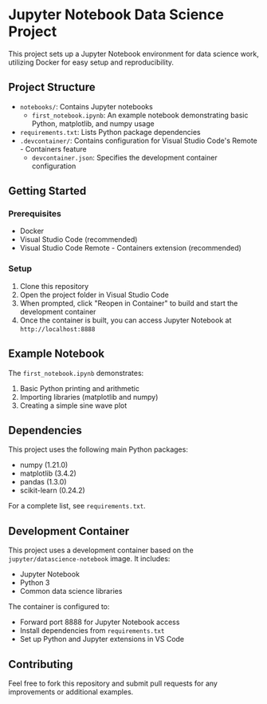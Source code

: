 # Jupyter Notebook Data Science Project

This project sets up a Jupyter Notebook environment for data science work, utilizing Docker for easy setup and reproducibility.

## Project Structure

- `notebooks/`: Contains Jupyter notebooks
  - `first_notebook.ipynb`: An example notebook demonstrating basic Python, matplotlib, and numpy usage
- `requirements.txt`: Lists Python package dependencies
- `.devcontainer/`: Contains configuration for Visual Studio Code's Remote - Containers feature
  - `devcontainer.json`: Specifies the development container configuration

## Getting Started

### Prerequisites

- Docker
- Visual Studio Code (recommended)
- Visual Studio Code Remote - Containers extension (recommended)

### Setup

1. Clone this repository
2. Open the project folder in Visual Studio Code
3. When prompted, click "Reopen in Container" to build and start the development container
4. Once the container is built, you can access Jupyter Notebook at `http://localhost:8888`

## Example Notebook

The `first_notebook.ipynb` demonstrates:

1. Basic Python printing and arithmetic
2. Importing libraries (matplotlib and numpy)
3. Creating a simple sine wave plot

## Dependencies

This project uses the following main Python packages:

- numpy (1.21.0)
- matplotlib (3.4.2)
- pandas (1.3.0)
- scikit-learn (0.24.2)

For a complete list, see `requirements.txt`.

## Development Container

This project uses a development container based on the `jupyter/datascience-notebook` image. It includes:

- Jupyter Notebook
- Python 3
- Common data science libraries

The container is configured to:

- Forward port 8888 for Jupyter Notebook access
- Install dependencies from `requirements.txt`
- Set up Python and Jupyter extensions in VS Code

## Contributing

Feel free to fork this repository and submit pull requests for any improvements or additional examples.
